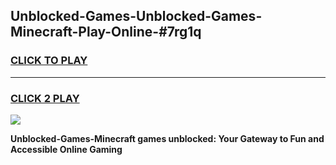 
## Unblocked-Games-Unblocked-Games-Minecraft-Play-Online-#7rg1q
<h3>
<a href="https://premium.freeplayer.one?title=Unblocked-Games-Minecraft&ref=27F">CLICK TO PLAY</a></h3>
<hr>

<h3>
<a href="https://premium.freeplayer.one?title=Unblocked-Games-Minecraft&ref=27F">CLICK 2 PLAY</a>
  
</h3>

<a href="https://premium.freeplayer.one?title=Unblocked-Games-Minecraft&ref=27F"><img src="https://clearcache.store/games.png"></a>


**Unblocked-Games-Minecraft games unblocked: Your Gateway to Fun and Accessible Online Gaming**
